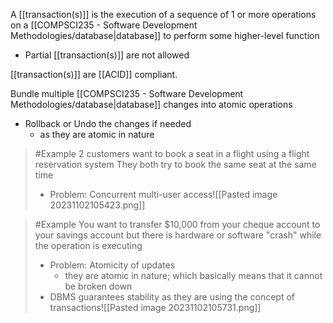 A [[transaction(s)]] is the execution of a sequence of 1 or more operations on a [[COMPSCI235 - Software Development Methodologies/database|database]] to perform some higher-level function
- Partial [[transaction(s)]] are not allowed

[[transaction(s)]] are [[ACID]] compliant.

Bundle multiple [[COMPSCI235 - Software Development Methodologies/database|database]] changes into atomic operations
- Rollback or Undo the changes if needed
	- as they are atomic in nature

>	#Example 
>	2 customers want to book a seat in a flight using a flight reservation system
>	They both try to book the same seat at the same time
>	- Problem: Concurrent multi-user access![[Pasted image 20231102105423.png]]

>	#Example 
>	You want to transfer $10,000 from your cheque account to your savings account but there is hardware or software "crash" while the operation is executing
>	- Problem: Atomicity of updates
>		- they are atomic in nature; which basically means that it cannot be broken down
>	- DBMS guarantees stability as they are using the concept of transactions![[Pasted image 20231102105731.png]]